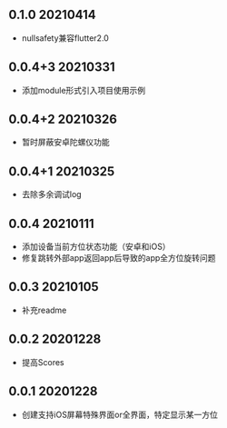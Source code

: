 <!--
 * @Author: Cao Shixin
 * @Date: 2020-12-28 15:12:14
 * @LastEditors: Cao Shixin
 * @LastEditTime: 2021-04-14 09:45:29
 * @Description: 
-->
## 0.1.0 20210414
* nullsafety兼容flutter2.0

## 0.0.4+3 20210331
* 添加module形式引入项目使用示例

## 0.0.4+2 20210326
* 暂时屏蔽安卓陀螺仪功能

## 0.0.4+1 20210325
* 去除多余调试log

## 0.0.4 20210111
* 添加设备当前方位状态功能（安卓和iOS）
* 修复跳转外部app返回app后导致的app全方位旋转问题

## 0.0.3 20210105
* 补充readme

## 0.0.2 20201228
* 提高Scores

## 0.0.1 20201228
* 创建支持iOS屏幕特殊界面or全界面，特定显示某一方位
